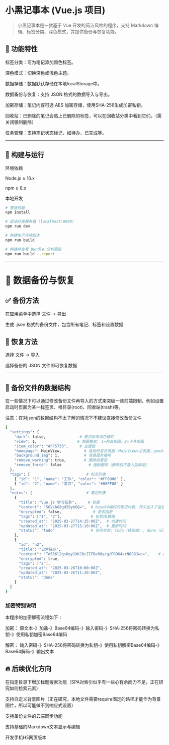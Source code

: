 # 小黑记事本 (Vue.js 项目)

> 小黑记事本是一款基于 Vue 开发的简洁风格的程序，支持 Markdown 编辑、标签分类、深色模式，并提供备份与恢复功能。


## 🚀 功能特性

标签分类：可为笔记添加颜色标签。

深色模式：切换深色或浅色主题。

数据存储：数据默认存储在本地localStorage中。

数据备份与恢复：支持 JSON 格式的数据导入与导出。

加密存储：笔记内容可选 AES 加密存储，使用SHA-256生成加密私钥。

回收站：已删除的笔记会贴上已删除的标签，可以在回收站分类中看到它们。（需关闭强制删除）

任务管理：支持笔记状态标记，如待办、已完成等。



---

## 🔧 构建与运行

环境依赖

Node.js ≥ 16.x

npm ≥ 8.x


本地开发
``` bash
# 安装依赖
npm install

# 启动开发服务器 (localhost:8080)
npm run dev

# 构建生产环境版本
npm run build

# 构建并查看 Bundle 分析报告
npm run build --report
```

---

# 📁 数据备份与恢复

## ✅ 备份方法

在应用菜单中选择 文件 → 导出

生成 .json 格式的备份文件，包含所有笔记、标签和设置数据


## 🔄 恢复方法

选择 文件 → 导入

选择备份的 JSON 文件即可恢复数据


---

## 📄 备份文件的数据结构

在一些情况下可以通过修改备份文件再导入的方式来突破一些前端限制，例如设置启动时页面为某一标签页、根目录(root)、回收站(trash)等。

注意：在对json的数据结构不太了解的情况下不建议直接修改备份文件
``` bash
{
  "settings": {
    "dark": false,               # 是否启用深色模式
    "view": 1,                  # 视图模式: 1=列表视图，2=卡片视图
    "item_color": "#FF5733",     # 主题色
    "homepage": MainView,          # 启动时显示页面：MainView=主页面，pending=待完成，completed=已完成
    "background_img": 1,           # 背景图片编号
    "remove_warning": true,        # 删除前警告
    "remove_force": false            # 强制删除（删除后不放入回收站）
  },
  "tags": [                         # 标签列表
    { "id": "1", "name": "工作", "color": "#FF0000" },
    { "id": "2", "name": "学习", "color": "#00FF00" }
  ],
  "notes": [                        # 笔记列表
    {
      "title": "Vue.js 学习任务",     # 标题
      "content": "SGVsbG8gd29ybGQ=",  # base64编码的笔记内容，开头加入了盐值："BLACKNOTE@"
      "encrypted": false,              # 是否加密
      "tags": ["1", "2"],             # 标签ID数组
      "created_at": "2025-03-27T14:35:00Z",  # 创建时间
      "updated_at": "2025-03-27T15:10:00Z",  # 更新时间
      "status": "todo"                # 任务状态: todo（待完成）, done（已完成）, remove（标记删除）
    },
    {
      "id": "n2",
      "title": "日常待办",
      "content": "To536l2gsOqy1XKJ8cZIFBe80y/g/FDOK4vrNOSBJwc=",    # AES加密的笔记内容，密码默认为空
      "encrypted": true,
      "tags": ["2"],
      "created_at": "2025-03-26T10:00:00Z",
      "updated_at": "2025-03-26T11:20:00Z",
      "status": "done"
    }
  ]
}
```
### 加密特别说明

本程序的加密解密流程如下：

加密：
原文本-》加盐-》Base64编码-》输入密码-》SHA-256将密码转换为私钥-》使用私钥加密Base64编码

解密：
输入密码-》SHA-256将密码转换为私钥-》使用私钥解密Base64编码-》Base64解码-》输出文本

## 🔥 后续优化方向
在指定目录下增加标题搜索功能（SPA对索引似乎有一些心有余而力不足，正在研究如何检索元素）

支持自定义背景图片（正在研究，本地文件需要require固定的路径才能作为背景图片，所以可能做不到响应式设置）

支持备份文件的云端同步功能

支持基础的Markdown文本显示与编辑

开发手机H5网页版本

